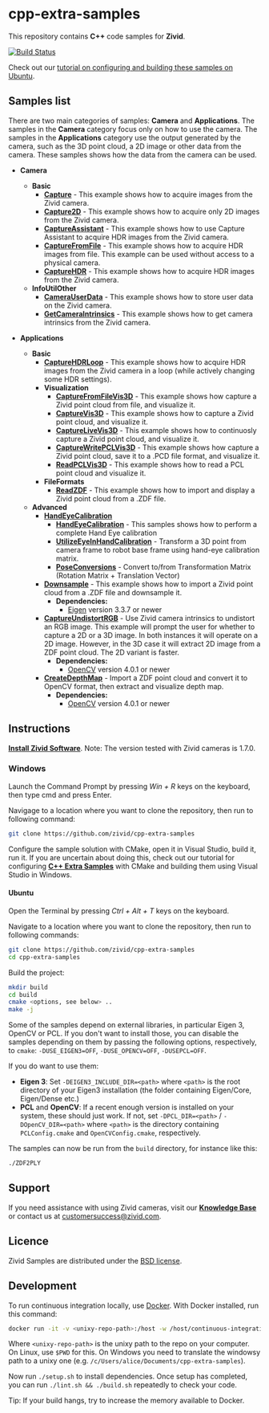 # cpp-extra-samples

This repository contains  **C++** code samples for **Zivid**.

[![Build Status][ci-badge]][ci-url]

Check out our [tutorial on configuring and building these samples on Ubuntu](https://zivid.atlassian.net/wiki/spaces/ZividKB/pages/59441336/Configure+C+Samples+with+CMake+and+then+build+them+using+make+in+Ubuntu).

## Samples list

There are two main categories of samples: **Camera** and **Applications**. The samples in the **Camera** category focus only on how to use the camera. The samples in the **Applications** category use the output generated by the camera, such as the 3D point cloud, a 2D image or other data from the camera. These samples shows how the data from the camera can be used.

- **Camera**
  - **Basic**
    - [**Capture**][Capture-url] - This example shows how to acquire images from the Zivid camera.
    - [**Capture2D**][Capture2D-url] - This example shows how to acquire only 2D images from the Zivid camera.
    - [**CaptureAssistant**][CaptureAssistant-url] - This example shows how to use Capture Assistant to acquire HDR images from the Zivid camera.
    - [**CaptureFromFile**][CaptureFromFile-url] - This example shows how to acquire HDR images from file. This example can be used without access to a physical camera.
    - [**CaptureHDR**][CaptureHDR-url] - This example shows how to acquire HDR images from the Zivid camera.
  - **InfoUtilOther**
    - [**CameraUserData**][CameraUserData-url] - This example shows how to store user data on the Zivid camera.
    - [**GetCameraIntrinsics**][GetCameraIntrinsics-url] - This example shows how to get camera intrinsics from the Zivid camera.

- **Applications**
  - **Basic**
    - [**CaptureHDRLoop**][CaptureHDRLoop-url] - This example shows how to acquire HDR images from the Zivid camera in a loop (while actively changing some HDR settings).
    - **Visualization**
      - [**CaptureFromFileVis3D**][CaptureFromFileVis3D-url] - This example shows how capture a Zivid point cloud from file, and visualize it.
      - [**CaptureVis3D**][CaptureVis3D-url] - This example shows how to capture a Zivid point cloud, and visualize it.
      - [**CaptureLiveVis3D**][CaptureLiveVis3D-url] - This example shows how to continuosly capture a Zivid point cloud, and visualize it.
      - [**CaptureWritePCLVis3D**][CaptureWritePCLVis3D-url] - This example shows how capture a Zivid point cloud, save it to a .PCD file format, and visualize it.
      - [**ReadPCLVis3D**][ReadPCLVis3D-url] - This example shows how to read a PCL point cloud and visualize it.
    - **FileFormats**
      - [**ReadZDF**][ReadZDF-url] - This example shows how to import and display a Zivid point cloud from a .ZDF file.
  - **Advanced**
    - [**HandEyeCalibration**][HandEyeCalibration-url]
      - [**HandEyeCalibration**][HandEyeCalibrationSample-url] - This samples shows how to perform a complete Hand Eye calibration
      - [**UtilizeEyeInHandCalibration**][UtilizeEyeInHandCalibration-url] - Transform a 3D point from camera frame to robot base frame using hand-eye calibration matrix.
      - [**PoseConversions**][PoseConversions-url] - Convert to/from Transformation Matrix (Rotation Matrix + Translation Vector)
    - [**Downsample**][Downsample-url]  - This example shows how to import a Zivid point cloud from a .ZDF file and downsample it.
      - **Dependencies:**
        - [Eigen](http://eigen.tuxfamily.org/) version 3.3.7 or newer
    - [**CaptureUndistortRGB**][CaptureUndistortRGB-url] - Use Zivid camera intrinsics to undistort an RGB image. This example will prompt the user for whether to capture a 2D or a 3D image. In both instances it will operate on a 2D image. However, in the 3D case it will extract 2D image from a ZDF point cloud. The 2D variant is faster.
      - **Dependencies:**
        - [OpenCV](https://opencv.org/) version 4.0.1 or newer
    - [**CreateDepthMap**][CreateDepthMap-url] - Import a ZDF point cloud and convert it to OpenCV format, then extract and visualize depth map.
      - **Dependencies:**
        - [OpenCV](https://opencv.org/) version 4.0.1 or newer

## Instructions

[**Install Zivid Software**](https://zivid.atlassian.net/wiki/spaces/ZividKB/pages/59080712/Zivid+Software+Installation).
Note: The version tested with Zivid cameras is 1.7.0.

### Windows

Launch the Command Prompt by pressing *Win + R* keys on the keyboard, then type cmd and press Enter.

Navigage to a location where you want to clone the repository, then run to following command:

```bash
git clone https://github.com/zivid/cpp-extra-samples
```

[comment]: <> (Choose a sample solution and configure it with CMake.)
[comment]: <> (Launch Visual Studio, open, build, and run the sample solution.)

Configure the sample solution with CMake, open it in Visual Studio, build it, run it. If you are uncertain about doing this, check out our tutorial for configuring [**C++ Extra Samples**](https://zivid.atlassian.net/wiki/spaces/ZividKB/pages/61472793/Configure+C+Extra+Samples+with+CMake+and+build+them+using+Visual+Studio+in+Windows) with CMake and building them using Visual Studio in Windows.

#### Ubuntu

Open the Terminal by pressing *Ctrl + Alt + T* keys on the keyboard.

Navigate to a location where you want to clone the repository, then run to following commands:

```bash
git clone https://github.com/zivid/cpp-extra-samples
cd cpp-extra-samples
```

Build the project:

```bash
mkdir build
cd build
cmake <options, see below> ..
make -j
```

Some of the samples depend on external libraries, in particular Eigen 3, OpenCV or PCL. If you don't want to install those, you can disable the samples depending on them by passing the following options, respectively, to `cmake`: `-DUSE_EIGEN3=OFF`, `-DUSE_OPENCV=OFF`, `-DUSEPCL=OFF`.

If you do want to use them:

- **Eigen 3**: Set `-DEIGEN3_INCLUDE_DIR=<path>` where `<path>` is the root directory of your Eigen3 installation (the folder containing Eigen/Core, Eigen/Dense etc.)
- **PCL** and **OpenCV**: If a recent enough version is installed on your system, these should just work. If not, set `-DPCL_DIR=<path>` / `-DOpenCV_DIR=<path>` where `<path>` is the directory containing `PCLConfig.cmake` and `OpenCVConfig.cmake`, respectively.

The samples can now be run from the `build` directory, for instance like this:

```bash
./ZDF2PLY
```

## Support

If you need assistance with using Zivid cameras, visit our [**Knowledge Base**](https://help.zivid.com/) or contact us at [customersuccess@zivid.com](mailto:customersuccess@zivid.com).

## Licence

Zivid Samples are distributed under the [BSD license](https://github.com/zivid/cpp-extra-samples/blob/master/LICENSE).

## Development

To run continuous integration locally, use [Docker](https://www.docker.com). With Docker installed, run this command:

```bash
docker run -it -v <unixy-repo-path>:/host -w /host/continuous-integration/linux ubuntu:18.04
```

Where `<unixy-repo-path>` is the unixy path to the repo on your computer. On Linux, use `$PWD` for this. On Windows you need to translate the windowsy path to a unixy one (e.g. `/c/Users/alice/Documents/cpp-extra-samples`).

Now run `./setup.sh` to install dependencies. Once setup has completed, you can run `./lint.sh && ./build.sh` repeatedly to check your code.

Tip: If your build hangs, try to increase the memory available to Docker.

[ci-badge]: https://img.shields.io/azure-devops/build/zivid-devops/5e76c4a5-26ad-4cbb-8ab5-b9588e1ed2b2/4
[ci-url]: https://dev.azure.com/zivid-devops/cpp-extra-samples/_build/latest?definitionId=4&branchName=master
[Capture-url]: https://github.com/zivid/cpp-extra-samples/tree/master/source/Camera/Basic/Capture/Capture.cpp
[Capture2D-url]: https://github.com/zivid/cpp-extra-samples/tree/master/source/Camera/Basic/Capture2D/Capture2D.cpp
[CaptureAssistant-url]: https://github.com/zivid/cpp-extra-samples/tree/master/source/Camera/Basic/CaptureAssistant/CaptureAssistant.cpp
[CaptureFromFile-url]: https://github.com/zivid/cpp-extra-samples/tree/master/source/Camera/Basic/CaptureFromFile/CaptureFromFile.cpp
[CaptureHDR-url]: https://github.com/zivid/cpp-extra-samples/tree/master/source/Camera/Basic/CaptureHDR/CaptureHDR.cpp
[CameraUserData-url]: https://github.com/zivid/cpp-extra-samples/tree/master/source/Camera/InfoUtilOther/CameraUserData/CameraUserData.cpp
[GetCameraIntrinsics-url]: https://github.com/zivid/cpp-extra-samples/tree/source/master/Camera/InfoUtilOther/GetCameraIntrinsics/GetCameraIntrinsics.cpp
[CaptureHDRLoop-url]: https://github.com/zivid/cpp-extra-samples/tree/master/source/Applications/Basic/Visualization/CaptureHDRLoop/CaptureHDRLoop.cpp
[CaptureFromFileVis3D-url]: https://github.com/zivid/cpp-extra-samples/blob/master/source/Applications/Basic/Visualization/CaptureFromFileVis3D/CaptureFromFileVis3D.cpp
[CaptureVis3D-url]: https://github.com/zivid/cpp-extra-samples/blob/master/source/Applications/Basic/Visualization/CaptureVis3D/CaptureVis3D.cpp
[CaptureLiveVis3D-url]: https://github.com/zivid/cpp-extra-samples/blob/master/source/Applications/Basic/Visualization/CaptureLiveVis3D/CaptureLiveVis3D.cpp
[CaptureWritePCLVis3D-url]: https://github.com/zivid/cpp-extra-samples/blob/master/source/Applications/Basic/Visualization/CaptureWritePCLVis3D/CaptureWritePCLVis3D.cpp
[ReadPCLVis3D-url]: https://github.com/zivid/cpp-extra-samples/blob/master/source/Applications/Basic/Visualization/ReadPCLVis3D/ReadPCLVis3D.cpp
[ReadZDF-url]: https://github.com/zivid/cpp-extra-samples/tree/master/source/Applications/Basic/FileFormats/ReadZDF/ReadZDF.cpp
[HandEyeCalibration-url]: https://github.com/zivid/cpp-extra-samples/tree/master/source/Applications/Advanced/HandEyeCalibration
[HandEyeCalibrationSample-url]: https://github.com/zivid/cpp-extra-samples/tree/master/source/Applications/Advanced/HandEyeCalibration/HandEyeCalibration/HandEyeCalibration.cpp
[UtilizeEyeInHandCalibration-url]: https://github.com/zivid/cpp-extra-samples/blob/master/source/Applications/Advanced/HandEyeCalibration/UtilizeEyeInHandCalibration/UtilizeEyeInHandCalibration.cpp
[PoseConversions-url]: https://github.com/zivid/cpp-extra-samples/blob/master/source/Applications/Advanced/HandEyeCalibration/PoseConversions/PoseConversions.cpp
[Downsample-url]: https://github.com/zivid/cpp-extra-samples/tree/master/source/Applications/Advanced/Downsample/Downsample.cpp
[CaptureUndistortRGB-url]: https://github.com/zivid/cpp-extra-samples/blob/master/source/Applications/Advanced/CaptureUndistortRGB/CaptureUndistortRGB.cpp
[CreateDepthMap-url]: https://github.com/zivid/cpp-extra-samples/blob/master/source/Applications/Advanced/CreateDepthMap/CreateDepthMap.cpp
